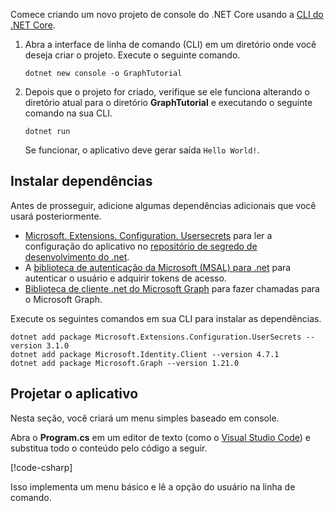 <!-- markdownlint-disable MD002 MD041 -->

Comece criando um novo projeto de console do .NET Core usando a [CLI do .NET Core](/dotnet/core/tools/?tabs=netcore2x).

1. Abra a interface de linha de comando (CLI) em um diretório onde você deseja criar o projeto. Execute o seguinte comando.

    ```Shell
    dotnet new console -o GraphTutorial
    ```

1. Depois que o projeto for criado, verifique se ele funciona alterando o diretório atual para o diretório **GraphTutorial** e executando o seguinte comando na sua CLI.

    ```Shell
    dotnet run
    ```

    Se funcionar, o aplicativo deve gerar saída `Hello World!`.

## <a name="install-dependencies"></a>Instalar dependências

Antes de prosseguir, adicione algumas dependências adicionais que você usará posteriormente.

- [Microsoft. Extensions. Configuration. Usersecrets](https://github.com/aspnet/extensions) para ler a configuração do aplicativo no [repositório de segredo de desenvolvimento do .net](https://docs.microsoft.com/aspnet/core/security/app-secrets).
- A [biblioteca de autenticação da Microsoft (MSAL) para .net](https://github.com/AzureAD/microsoft-authentication-library-for-dotnet) para autenticar o usuário e adquirir tokens de acesso.
- [Biblioteca de cliente .net do Microsoft Graph](https://github.com/microsoftgraph/msgraph-sdk-dotnet) para fazer chamadas para o Microsoft Graph.

Execute os seguintes comandos em sua CLI para instalar as dependências.

```Shell
dotnet add package Microsoft.Extensions.Configuration.UserSecrets --version 3.1.0
dotnet add package Microsoft.Identity.Client --version 4.7.1
dotnet add package Microsoft.Graph --version 1.21.0
```

## <a name="design-the-app"></a>Projetar o aplicativo

Nesta seção, você criará um menu simples baseado em console.

Abra o **Program.cs** em um editor de texto (como o [Visual Studio Code](https://code.visualstudio.com/)) e substitua todo o conteúdo pelo código a seguir.

[!code-csharp[](../demos/01-create-app/GraphTutorial/Program.cs)]

Isso implementa um menu básico e lê a opção do usuário na linha de comando.
